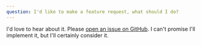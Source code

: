 ```yaml
---
question: I'd like to make a feature request, what should I do?
---
```


I'd love to hear about it. Please [open an issue on GitHub](https://github.com/ahaywood/react-hook-audio/issues). I can't promise I'll implement it, but I'll certainly consider it.
